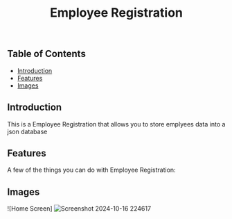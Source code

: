 <h1 align="center"> Employee Registration </h1> <br>

## Table of Contents

- [Introduction](#introduction)
- [Features](#features)
- [Images](#images)

## Introduction

This is a Employee Registration that allows you to store emplyees data into a json database 

## Features

A few of the things you can do with Employee Registration:

## Images

![Home Screen]
![Screenshot 2024-10-16 224617](https://github.com/user-attachments/assets/ddc8d7a9-77cf-43f0-97d4-bc7ff86680f7)

